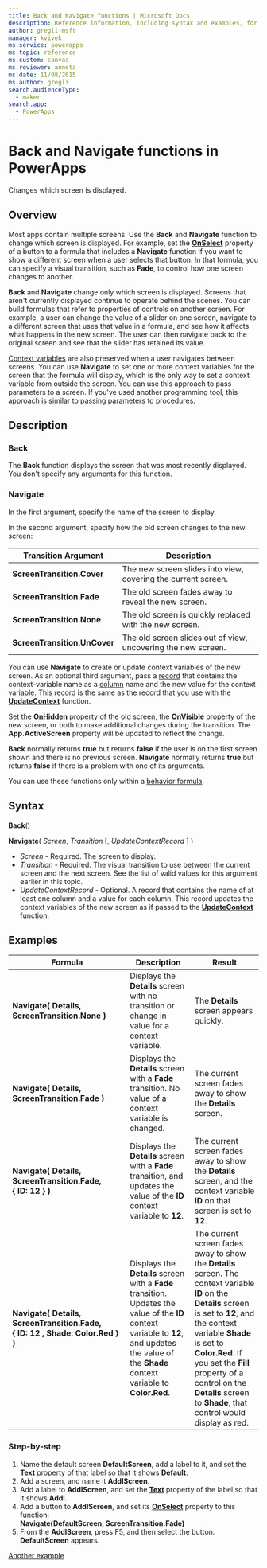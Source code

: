 ```yaml
---
title: Back and Navigate functions | Microsoft Docs
description: Reference information, including syntax and examples, for the Navigate and Back functions in PowerApps
author: gregli-msft
manager: kvivek
ms.service: powerapps
ms.topic: reference
ms.custom: canvas
ms.reviewer: anneta
ms.date: 11/08/2015
ms.author: gregli
search.audienceType: 
  - maker
search.app: 
  - PowerApps
---
```

# Back and Navigate functions in PowerApps
Changes which screen is displayed.

## Overview
Most apps contain multiple screens.  Use the **Back** and **Navigate** function to change which screen is displayed. For example, set the **[OnSelect](../controls/properties-core.md)** property of a button to a formula that includes a **Navigate** function if you want to show a different screen when a user selects that button. In that formula, you can specify a visual transition, such as **Fade**, to control how one screen changes to another.  

**Back** and **Navigate** change only which screen is displayed. Screens that aren't currently displayed continue to operate behind the scenes. You can build formulas that refer to properties of controls on another screen. For example, a user can change the value of a slider on one screen, navigate to a different screen that uses that value in a formula, and see how it affects what happens in the new screen.  The user can then navigate back to the original screen and see that the slider has retained its value.

[Context variables](../working-with-variables.md#create-a-context-variable) are also preserved when a user navigates between screens. You can use **Navigate** to set one or more context variables for the screen that the formula will display, which is the only way to set a context variable from outside the screen. You can use this approach to pass parameters to a screen. If you've used another programming tool, this approach is similar to passing parameters to procedures.

## Description
### Back
The **Back** function displays the screen that was most recently displayed. You don't specify any arguments for this function.

### Navigate
In the first argument, specify the name of the screen to display.  

 In the second argument, specify how the old screen changes to the new screen:

| Transition Argument | Description |
| --- | --- |
| **ScreenTransition.Cover** |The new screen slides into view, covering the current screen. |
| **ScreenTransition.Fade** |The old screen fades away to reveal the new screen. |
| **ScreenTransition.None** |The old screen is quickly replaced with the new screen. |
| **ScreenTransition.UnCover** |The old screen slides out of view, uncovering the new screen. |

You can use **Navigate** to create or update context variables of the new screen. As an optional third argument, pass a [record](../working-with-tables.md#records) that contains the context-variable name as a [column](../working-with-tables.md#columns) name and the new value for the context variable.  This record is the same as the record that you use with the **[UpdateContext](function-updatecontext.md)** function.

Set the **[OnHidden](../controls/control-screen.md)** property of the old screen, the **[OnVisible](../controls/control-screen.md)** property of the new screen, or both to make additional changes during the transition. The **App.ActiveScreen** property will be updated to reflect the change.

**Back** normally returns **true** but returns **false** if the user is on the first screen shown and there is no previous screen.  **Navigate** normally returns **true** but returns **false** if there is a problem with one of its arguments.

You can use these functions only within a [behavior formula](../working-with-formulas-in-depth.md).

## Syntax
**Back**()

**Navigate**( *Screen*, *Transition* [, *UpdateContextRecord* ] )

* *Screen* - Required. The screen to display.
* *Transition* - Required.  The visual transition to use between the current screen and the next screen. See the list of valid values for this argument earlier in this topic.
* *UpdateContextRecord* - Optional.  A record that contains the name of at least one column and a value for each column. This record updates the context variables of the new screen as if passed to the **[UpdateContext](function-updatecontext.md)** function.

## Examples

| Formula | Description | Result |
| --- | --- | --- |
| **Navigate( Details, ScreenTransition.None )** |Displays the **Details** screen with no transition or change in value for a context variable. |The **Details** screen appears quickly. |
| **Navigate( Details, ScreenTransition.Fade )** |Displays the **Details** screen with a **Fade** transition.  No value of a context variable is changed. |The current screen fades away to show the **Details** screen. |
| **Navigate( Details, ScreenTransition.Fade, {&nbsp;ID:&nbsp;12&nbsp;} )** |Displays the **Details** screen with a **Fade** transition, and updates the value of the **ID** context variable to **12**. |The current screen fades away to show the **Details** screen, and the context variable **ID** on that screen is set to **12**. |
| **Navigate( Details, ScreenTransition.Fade, {&nbsp;ID:&nbsp;12&nbsp;,&nbsp;Shade:&nbsp;Color.Red&nbsp;} )** |Displays the **Details** screen with a **Fade** transition. Updates the value of the **ID** context variable to **12**, and updates the value of the **Shade** context variable to **Color.Red**. |The current screen fades away to show the **Details** screen. The context variable **ID** on the **Details** screen is set to **12**, and the context variable **Shade** is set to **Color.Red**. If you set the **Fill** property of a control on the **Details** screen to **Shade**, that control would display as red. |

### Step-by-step
1. Name the default screen **DefaultScreen**, add a label to it, and set the **[Text](../controls/properties-core.md)** property of that label so that it shows **Default**.
2. Add a screen, and name it **AddlScreen**.
3. Add a label to **AddlScreen**, and set the **[Text](../controls/properties-core.md)** property of the label so that it shows **Addl**.
4. Add a button to **AddlScreen**, and set its **[OnSelect](../controls/properties-core.md)** property to this function:<br>**Navigate(DefaultScreen, ScreenTransition.Fade)**
5. From the **AddlScreen**, press F5, and then select the button.<br>**DefaultScreen** appears.

[Another example](../add-screen-context-variables.md)

